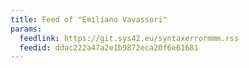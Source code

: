 ```yaml
---
title: Feed of "Emiliano Vavassori"
params:
  feedlink: https://git.sys42.eu/syntaxerrormmm.rss
  feedid: ddac222a47a2e1b9872eca20f6e61681
---
```

